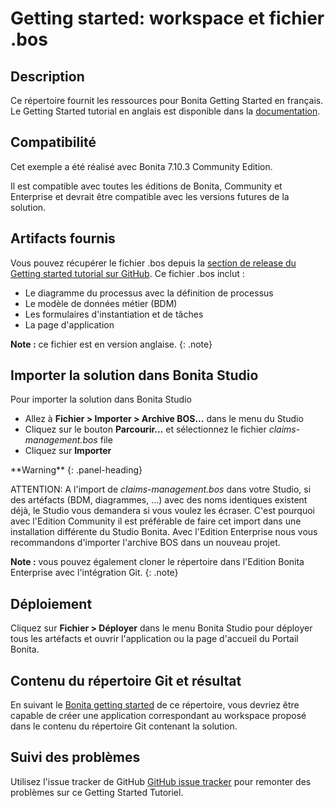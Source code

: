 # Getting started: workspace et fichier .bos

## Description
Ce répertoire fournit les ressources pour Bonita Getting Started en français.
Le Getting Started tutorial en anglais est disponible dans la [documentation](https://documentation.bonitasoft.com/bonita//_getting-started-tutorial).

## Compatibilité
Cet exemple a été réalisé avec Bonita 7.10.3 Community Edition.

Il est compatible avec toutes les éditions de Bonita, Community et Enterprise et devrait être compatible avec les versions futures de la solution.

## Artifacts fournis
Vous pouvez récupérer le fichier .bos depuis la [section de release du Getting started tutorial sur GitHub](https://github.com/Bonitasoft-Community/getting-started-tutorial/releases/latest). Ce fichier .bos inclut :
* Le diagramme du processus avec la définition de processus
* Le modèle de données métier (BDM)
* Les formulaires d'instantiation et de tâches
* La page d'application

**Note :** ce fichier est en version anglaise.
{: .note}


## Importer la solution dans Bonita Studio
Pour importer la solution dans Bonita Studio
* Allez à **Fichier > Importer > Archive BOS...** dans le menu du Studio 
* Cliquez sur le bouton **Parcourir...** et sélectionnez le fichier _claims-management.bos_ file
* Cliquez sur **Importer**

<div class="panel panel-warning">
**Warning**
{: .panel-heading}
  <div class="panel-body">

ATTENTION: A l'import de _claims-management.bos_ dans votre Studio, si des artéfacts (BDM, diagrammes, ...) avec des noms identiques existent déjà, le Studio vous demandera si vous voulez les écraser. 
C'est pourquoi avec l'Edition Community il est préférable de faire cet import dans une installation différente du Studio Bonita. Avec l'Edition Enterprise nous vous recommandons d'importer l'archive BOS dans un nouveau projet.

  </div>
</div>

**Note :** vous pouvez également cloner le répertoire dans l'Edition Bonita Enterprise avec l'intégration Git.
{: .note}

## Déploiement
Cliquez sur **Fichier > Déployer** dans le menu Bonita Studio pour déployer tous les artéfacts et ouvrir l'application ou la page d'accueil du Portail Bonita. 

## Contenu du répertoire Git et résultat
En suivant le [Bonita getting started](https://github.com/Bonitasoft-Community/getting-started-fr/blob/master/index.md) de ce répertoire, vous devriez être capable de créer une application correspondant au workspace proposé dans le contenu du répertoire Git contenant la solution.

## Suivi des problèmes
Utilisez l'issue tracker de GitHub [GitHub issue tracker](https://github.com/Bonitasoft-Community/getting-started-fr/issues) pour remonter des problèmes sur ce Getting Started Tutoriel.


